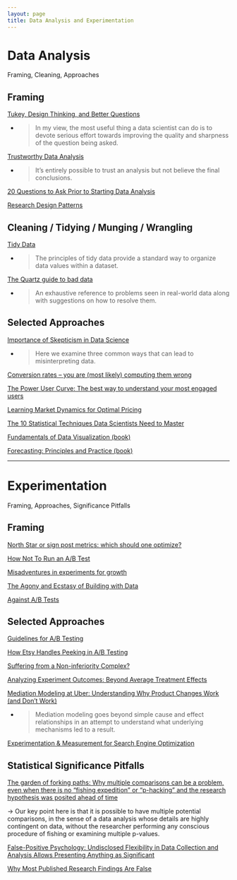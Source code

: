 ```yaml
---
layout: page
title: Data Analysis and Experimentation
---
```


# Data Analysis
Framing, Cleaning, Approaches

## Framing

[Tukey, Design Thinking, and Better Questions](https://simplystatistics.org/2019/04/17/tukey-design-thinking-and-better-questions/)

- > In my view, the most useful thing a data scientist can do is to devote serious effort towards improving the quality and sharpness of the question being asked.

[Trustworthy Data Analysis](https://simplystatistics.org/2018/06/04/trustworthy-data-analysis/)

- > It’s entirely possible to trust an analysis but not believe the final conclusions.

[20 Questions to Ask Prior to Starting Data Analysis](https://towardsdatascience.com/20-questions-to-ask-prior-to-starting-data-analysis-6ec11d6a504b)

[Research Design Patterns](http://pgbovine.net/research-design-patterns.htm)

## Cleaning / Tidying / Munging / Wrangling

[Tidy Data](https://cran.r-project.org/web/packages/tidyr/vignettes/tidy-data.html)

- > The principles of tidy data provide a standard way to organize data values within a dataset.

[The Quartz guide to bad data](https://github.com/Quartz/bad-data-guide)

- > An exhaustive reference to problems seen in real-world data along with suggestions on how to resolve them.

## Selected Approaches

[Importance of Skepticism in Data Science](https://jhu-advdatasci.github.io/2018/lectures/12-being-skeptical.html)

- > Here we examine three common ways that can lead to misinterpreting data.

[Conversion rates – you are (most likely) computing them wrong](https://erikbern.com/2017/05/23/conversion-rates-you-are-most-likely-computing-them-wrong.html)

[The Power User Curve: The best way to understand your most engaged users](https://andrewchen.co/power-user-curve/)

[Learning Market Dynamics for Optimal Pricing](https://medium.com/airbnb-engineering/learning-market-dynamics-for-optimal-pricing-97cffbcc53e3)

[The 10 Statistical Techniques Data Scientists Need to Master](https://medium.com/cracking-the-data-science-interview/the-10-statistical-techniques-data-scientists-need-to-master-1ef6dbd531f7)

[Fundamentals of Data Visualization (book)](https://serialmentor.com/dataviz/index.html)

[Forecasting: Principles and Practice (book)](https://otexts.com/fpp2/)

---

# Experimentation

Framing, Approaches, Significance Pitfalls

## Framing

[North Star or sign post metrics: which should one optimize?](https://medium.com/@leapingllamas/north-star-or-sign-post-metrics-which-should-one-optimize-24bcc9c05bfb)

[How Not To Run an A/B Test](http://www.evanmiller.org/how-not-to-run-an-ab-test.html)

[Misadventures in experiments for growth](http://www.unofficialgoogledatascience.com/2019/04/misadventures-in-experiments-for-growth.html)

[The Agony and Ecstasy of Building with Data](https://medium.com/the-year-of-the-looking-glass/the-agony-and-ecstasy-of-building-with-data-56215764d67c)

[Against A/B Tests](https://www.locallyoptimistic.com/post/against-ab-tests/)

## Selected Approaches

[Guidelines for A/B Testing](https://hookedondata.org/guidelines-for-ab-testing/)

[How Etsy Handles Peeking in A/B Testing](https://codeascraft.com/2018/10/03/how-etsy-handles-peeking-in-a-b-testing/)

[Suffering from a Non-inferiority Complex?](https://multithreaded.stitchfix.com/blog/2019/05/06/noninferiority/)

[Analyzing Experiment Outcomes: Beyond Average Treatment Effects](https://eng.uber.com/analyzing-experiment-outcomes/)

[Mediation Modeling at Uber: Understanding Why Product Changes Work (and Don’t Work)](https://eng.uber.com/mediation-modeling/)

- > Mediation modeling goes beyond simple cause and effect relationships in an attempt to understand what underlying mechanisms led to a result.

[Experimentation & Measurement for Search Engine Optimization](https://medium.com/airbnb-engineering/experimentation-measurement-for-search-engine-optimization-b64136629760)

## Statistical Significance Pitfalls

[The garden of forking paths: Why multiple comparisons can be a problem, even when there is no “fishing expedition” or “p-hacking” and the research hypothesis was posited ahead of time](http://www.stat.columbia.edu/~gelman/research/unpublished/p_hacking.pdf)

-> Our key point here is that it is possible to have multiple potential comparisons, in the sense of a data analysis whose details are highly contingent on data, without the researcher performing any conscious procedure of fishing or examining multiple p-values.

[False-Positive Psychology: Undisclosed Flexibility in Data Collection and Analysis Allows Presenting Anything as Significant](https://journals.sagepub.com/doi/full/10.1177/0956797611417632?url_ver=Z39.88-2003&rfr_id=ori%3Arid%3Acrossref.org&rfr_dat=cr_pub%3Dpubmed)

[Why Most Published Research Findings Are False](https://journals.plos.org/plosmedicine/article?id=10.1371/journal.pmed.0020124)
